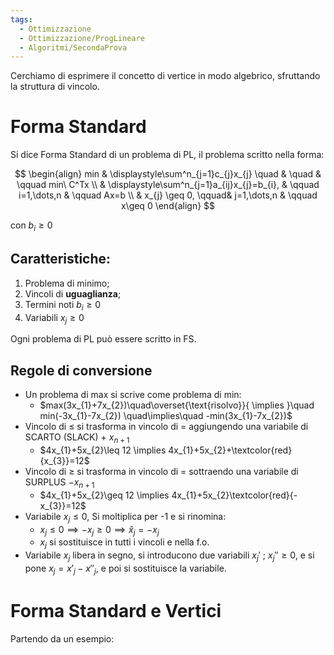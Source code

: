 ```yaml
---
tags:
  - Ottimizzazione
  - Ottimizzazione/ProgLineare
  - Algoritmi/SecondaProva
---
```

Cerchiamo di esprimere il concetto di vertice in modo algebrico, sfruttando la struttura di vincolo.

# Forma Standard

Si dice Forma Standard di un problema di PL, il problema scritto nella forma:

$$
\begin{align}
 min  & \displaystyle\sum^n_{j=1}c_{j}x_{j} \quad & \quad & \qquad min\  C^Tx \\
 & \displaystyle\sum^n_{j=1}a_{ij}x_{j}=b_{i}, & \qquad i=1,\dots,n & \qquad Ax=b \\
 & x_{j} \geq 0, \qquad& j=1,\dots,n & \qquad x\geq 0
\end{align}
$$

con $b_{i}\geq 0$

## Caratteristiche:

1. Problema di minimo;
2. Vincoli di **uguaglianza**;
3. Termini noti $b_{i}\geq 0$
4. Variabili $x_{j}\geq 0$

Ogni problema di PL può essere scritto in FS.

## Regole di conversione

- Un problema di max si scrive come problema di min:
	- $max(3x_{1}+7x_{2})\quad\overset{\text{risolvo}}{ \implies }\quad min(-3x_{1}-7x_{2}) \quad\implies\quad -min(3x_{1}-7x_{2})$
- Vincolo di $\leq$ si trasforma in vincolo di $=$ aggiungendo una variabile di SCARTO (SLACK) $+\ x_{n+1}$
	- $4x_{1}+5x_{2}\leq 12 \implies 4x_{1}+5x_{2}+\textcolor{red}{x_{3}}=12$
- Vincolo di $\geq$ si trasforma in vincolo di $=$ sottraendo una variabile di SURPLUS $-x_{n+1}$
	- $4x_{1}+5x_{2}\geq 12 \implies 4x_{1}+5x_{2}\textcolor{red}{-x_{3}}=12$
- Variabile $x_{j}\leq 0$, Si moltiplica per -1 e si rinomina:
	- $x_{j}\leq 0 \implies -x_{j}\geq 0 \implies \hat{x}_{j}=-x_{j}$
	- $x_{j}$ si sostituisce in tutti i vincoli e nella f.o.
- Variabile $x_{j}$ libera in segno, si introducono due variabili $x_{j}'\ ;\ x_{j}''\geq 0$, e si pone $x_{j}=x'_{j}-x''_{j}$, e poi si sostituisce la variabile.

# Forma Standard e Vertici

Partendo da un esempio: